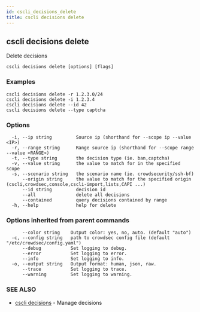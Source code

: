 ```yaml
---
id: cscli_decisions_delete
title: cscli decisions delete
---
```

## cscli decisions delete

Delete decisions

```
cscli decisions delete [options] [flags]
```

### Examples

```
cscli decisions delete -r 1.2.3.0/24
cscli decisions delete -i 1.2.3.4
cscli decisions delete --id 42
cscli decisions delete --type captcha

```

### Options

```
  -i, --ip string         Source ip (shorthand for --scope ip --value <IP>)
  -r, --range string      Range source ip (shorthand for --scope range --value <RANGE>)
  -t, --type string       the decision type (ie. ban,captcha)
  -v, --value string      the value to match for in the specified scope
  -s, --scenario string   the scenario name (ie. crowdsecurity/ssh-bf)
      --origin string     the value to match for the specified origin (cscli,crowdsec,console,cscli-import,lists,CAPI ...)
      --id string         decision id
      --all               delete all decisions
      --contained         query decisions contained by range
  -h, --help              help for delete
```

### Options inherited from parent commands

```
      --color string    Output color: yes, no, auto. (default "auto")
  -c, --config string   path to crowdsec config file (default "/etc/crowdsec/config.yaml")
      --debug           Set logging to debug.
      --error           Set logging to error.
      --info            Set logging to info.
  -o, --output string   Output format: human, json, raw.
      --trace           Set logging to trace.
      --warning         Set logging to warning.
```

### SEE ALSO

* [cscli decisions](/cscli/cscli_decisions.md)	 - Manage decisions

